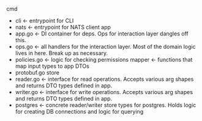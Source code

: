 cmd
  - cli         <- entrypoint for CLI
  - nats        <- entrypoint for NATS client
app
  - app.go      <- DI container for deps. Ops for interaction layer dangles off this.
  - ops.go      <- all handlers for the interaction layer. Most of the domain logic lives in here. Break up as necessary.
  - policies.go <- logic for checking permissions
mapper          <- functions that map input types to app DTOs
  - protobuf.go
store
  - reader.go   <- interface for read operations. Accepts various arg shapes and returns DTO types defined in app.
  - writer.go   <- interface for write operations. Accepts various arg shapes and returns DTO types defined in app.
  - postgres    <- concrete reader/writer store types for postgres. Holds logic for creating DB connections and logic for querying



